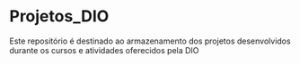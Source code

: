 # Projetos_DIO
Este repositório é destinado ao armazenamento dos projetos desenvolvidos durante os cursos e atividades oferecidos pela DIO
